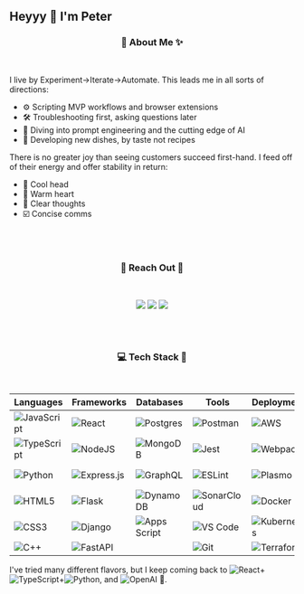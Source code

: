 ## Heyyy 👋 I'm Peter

<div align='center'>

### 💫 About Me ✨

</div>

</br>

I live by Experiment→Iterate→Automate. This leads me in all sorts of directions:
- ⚙ Scripting MVP workflows and browser extensions
- 🛠 Troubleshooting first, asking questions later
- 🤖 Diving into prompt engineering and the cutting edge of AI 
- 🍳 Developing new dishes, by taste not recipes

There is no greater joy than seeing customers succeed first-hand. I feed off of their energy and offer stability in return:
- 🤨 Cool head
- 🤗 Warm heart
- 💭 Clear thoughts
- ☑️ Concise comms

</br>

</br>

<div align='center'>

### 💬 Reach Out 📧

</br>

[![](https://img.shields.io/badge/linkedin-%230077B5.svg?&style=for-the-badge&logo=linkedin&logoColor=white)](https://www.linkedin.com/in/peterpcw/)
[![](https://img.shields.io/badge/site-878787.svg?&style=for-the-badge&logo=Microsoft%20Edge&logoColor=%23000000)](https://peterpcw.github.io/)
[![](https://img.shields.io/badge/email-FF8500.svg?&style=for-the-badge&logo=gmail&logoColor=white)](mailto:peter@byteplusbit.com)

</div>

</br>

</br>

<div align='center'>

### 💻 Tech Stack 🥞

</br>

</div>

| **Languages**|**Frameworks**|**Databases**|**Tools**|**Deployment**|**Styling**|**Support**|
| --- | --- | --- | --- | --- | --- | --- |
| <img alt="JavaScript" src="https://img.shields.io/badge/javascript%20-%23323330.svg?&style=for-the-badge&logo=javascript&logoColor=%23F7DF1E"/> | <img alt="React" src="https://img.shields.io/badge/react%20-%2320232a.svg?&style=for-the-badge&logo=react&logoColor=%2361DAFB"/> | ![Postgres](https://img.shields.io/badge/postgres-%23316192.svg?style=for-the-badge&logo=postgresql&logoColor=white) | ![Postman](https://img.shields.io/badge/Postman-FF6C37?style=for-the-badge&logo=postman&logoColor=white) | <img alt="AWS" src="https://img.shields.io/badge/Amazon_AWS-232F3E?style=for-the-badge&logo=amazon-aws&logoColor=white"/> | ![Material UI](https://img.shields.io/badge/material%20UI-black?style=for-the-badge&logo=MUI) | <img alt="jira" src="https://img.shields.io/badge/jira-0052cc.svg?style=for-the-badge&logo=jira"/> |
| ![TypeScript](https://img.shields.io/badge/typescript-%23007ACC.svg?style=for-the-badge&logo=typescript&logoColor=white) | <img alt="NodeJS" src="https://img.shields.io/badge/node.js%20-%2343853D.svg?&style=for-the-badge&logo=node.js&logoColor=white"/> | <img alt="MongoDB" src ="https://img.shields.io/badge/MongoDB-%234ea94b.svg?&style=for-the-badge&logo=mongodb&logoColor=white"/> | ![Jest](https://img.shields.io/badge/jest-C63D14?style=for-the-badge&logo=jest) | ![Webpack](https://img.shields.io/badge/webpack-8ED5FA?style=for-the-badge&logo=webpack&logoColor=black) | ![Bootstrap](https://img.shields.io/badge/bootstrap-602C50?style=for-the-badge&logo=bootstrap) | <img alt="Salesforce" src="https://img.shields.io/badge/Salesforce-00A1E0?style=for-the-badge&logo=Salesforce&logoColor=white"/> |
| ![Python](https://img.shields.io/badge/python-3670A0?style=for-the-badge&logo=python&logoColor=ffdd54) | <img alt="Express.js" src="https://img.shields.io/badge/Express.js-000000?style=for-the-badge&logo=express&logoColor=white"/> | ![GraphQL](https://img.shields.io/badge/graphql-e535ab?style=for-the-badge&logo=graphql) | <img alt="ESLint" src="https://img.shields.io/badge/eslint-4B32C3.svg?style=for-the-badge&logo=eslint"/> | ![Plasmo](https://img.shields.io/badge/plasmo-white?style=for-the-badge&logo=plasmo) | ![Sass](https://img.shields.io/badge/sass-white?style=for-the-badge&logo=sass) | <img alt="Azure DevOps" src="https://img.shields.io/badge/azure%20devops-008AD7.svg?style=for-the-badge&logo=azuredevops"/> |
| <img alt="HTML5" src="https://img.shields.io/badge/html5%20-%23E34F26.svg?&style=for-the-badge&logo=html5&logoColor=white"/> | <img alt="Flask" src="https://img.shields.io/badge/flask%20-%23000.svg?&style=for-the-badge&logo=flask&logoColor=white"/> | ![DynamoDB](https://img.shields.io/badge/dynamodb-FF9900?style=for-the-badge&logo=Amazon%20DynamoDB&logoColor=white) | <img alt="SonarCloud" src="https://img.shields.io/badge/sonarcloud-white.svg?style=for-the-badge&logo=sonarcloud"/> | <img alt="Docker" src="https://img.shields.io/badge/docker%20-%230db7ed.svg?&style=for-the-badge&logo=docker&logoColor=white"/> | <img alt="Bokeh" src="https://img.shields.io/badge/bokeh-8B288C.svg?style=for-the-badge&logo=bokeh"/> | <img alt="Power Automate" src="https://img.shields.io/badge/power%20automate-993366.svg?style=for-the-badge&logo=powerautomate"/> |
| <img alt="CSS3" src="https://img.shields.io/badge/css3%20-%231572B6.svg?&style=for-the-badge&logo=css3&logoColor=white"/> | ![Django](https://img.shields.io/badge/django-092E20?style=for-the-badge&logo=django) | <img alt="Apps Script" src="https://img.shields.io/badge/apps%20script-white.svg?style=for-the-badge&logo=google"/> | ![VS Code](https://img.shields.io/badge/VS%20Code-black?style=for-the-badge&logo=VisualStudioCode&logoColor=%2323bda3) | ![Kubernetes](https://img.shields.io/badge/kubernetes-%23326ce5.svg?style=for-the-badge&logo=kubernetes&logoColor=white) | <img alt="D3" src="https://img.shields.io/badge/d3-white.svg?style=for-the-badge&logo=d3.js"/> | <img alt="Tableau" src="https://img.shields.io/badge/tableau-1C4481.svg?style=for-the-badge&logo=tableau"/> |
| ![C++](https://img.shields.io/badge/C%2B%2B-044F88?style=for-the-badge&logo=cplusplus) | ![FastAPI](https://img.shields.io/badge/FastAPI-005571?style=for-the-badge&logo=fastapi) | | <img alt="Git" src="https://img.shields.io/badge/git%20-%23F05033.svg?&style=for-the-badge&logo=git&logoColor=white"/> | <img alt="Terraform" src="https://img.shields.io/badge/terraform%20-%235835CC.svg?&style=for-the-badge&logo=terraform&logoColor=white"/> | | |

I've tried many different flavors, but I keep coming back to <img alt="React" src="https://img.shields.io/badge/react%20-%2320232a.svg?&style=for-the-badge&logo=react&logoColor=%2361DAFB"/>+![TypeScript](https://img.shields.io/badge/typescript-%23007ACC.svg?style=for-the-badge&logo=typescript&logoColor=white)+![Python](https://img.shields.io/badge/python-3670A0?style=for-the-badge&logo=python&logoColor=ffdd54), and <img alt="OpenAI" src="https://img.shields.io/badge/openai%20-74AA9C.svg?&style=for-the-badge&logo=openai&logoColor=white"/> 👀.

<!--
**PeterPCW/PeterPCW** is a ✨ _special_ ✨ repository because its `README.md` (this file) appears on your GitHub profile.

Here are some ideas to get you started:

- 🔭 I’m currently working on ...
- 🌱 I’m currently learning ...
- 👯 I’m looking to collaborate on ...
- 🤔 I’m looking for help with ...
- 💬 Ask me about ...
- 📫 How to reach me: ...
- 😄 Pronouns: ...
- ⚡ Fun fact: ...
-->
